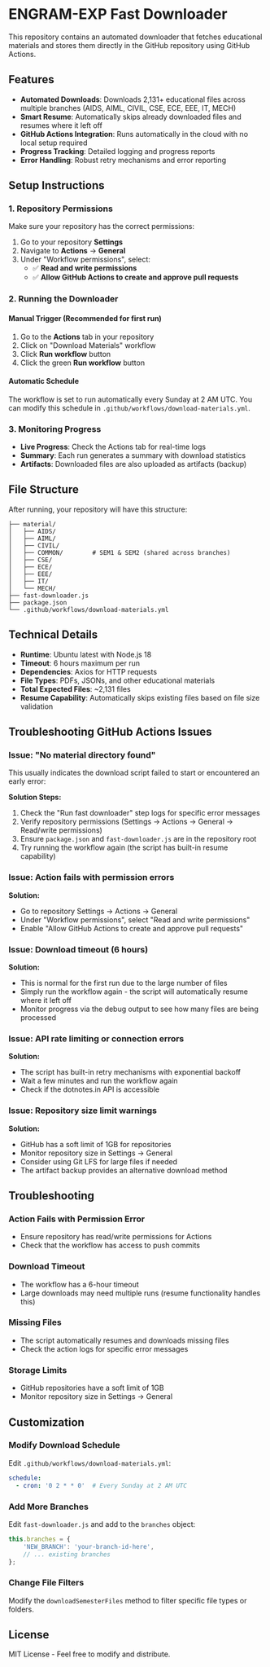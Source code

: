 # ENGRAM-EXP Fast Downloader

This repository contains an automated downloader that fetches educational materials and stores them directly in the GitHub repository using GitHub Actions. 

## Features

- **Automated Downloads**: Downloads 2,131+ educational files across multiple branches (AIDS, AIML, CIVIL, CSE, ECE, EEE, IT, MECH)
- **Smart Resume**: Automatically skips already downloaded files and resumes where it left off
- **GitHub Actions Integration**: Runs automatically in the cloud with no local setup required
- **Progress Tracking**: Detailed logging and progress reports
- **Error Handling**: Robust retry mechanisms and error reporting

## Setup Instructions

### 1. Repository Permissions
Make sure your repository has the correct permissions:

1. Go to your repository **Settings**
2. Navigate to **Actions** → **General**
3. Under "Workflow permissions", select:
   - ✅ **Read and write permissions**
   - ✅ **Allow GitHub Actions to create and approve pull requests**

### 2. Running the Downloader

#### Manual Trigger (Recommended for first run)
1. Go to the **Actions** tab in your repository
2. Click on "Download Materials" workflow
3. Click **Run workflow** button
4. Click the green **Run workflow** button

#### Automatic Schedule
The workflow is set to run automatically every Sunday at 2 AM UTC. You can modify this schedule in `.github/workflows/download-materials.yml`.

### 3. Monitoring Progress

- **Live Progress**: Check the Actions tab for real-time logs
- **Summary**: Each run generates a summary with download statistics
- **Artifacts**: Downloaded files are also uploaded as artifacts (backup)

## File Structure

After running, your repository will have this structure:
```
├── material/
│   ├── AIDS/
│   ├── AIML/
│   ├── CIVIL/
│   ├── COMMON/        # SEM1 & SEM2 (shared across branches)
│   ├── CSE/
│   ├── ECE/
│   ├── EEE/
│   ├── IT/
│   └── MECH/
├── fast-downloader.js
├── package.json
└── .github/workflows/download-materials.yml
```

## Technical Details

- **Runtime**: Ubuntu latest with Node.js 18
- **Timeout**: 6 hours maximum per run
- **Dependencies**: Axios for HTTP requests
- **File Types**: PDFs, JSONs, and other educational materials
- **Total Expected Files**: ~2,131 files
- **Resume Capability**: Automatically skips existing files based on file size validation

## Troubleshooting GitHub Actions Issues

### Issue: "No material directory found"
This usually indicates the download script failed to start or encountered an early error:

**Solution Steps:**
1. Check the "Run fast downloader" step logs for specific error messages
2. Verify repository permissions (Settings → Actions → General → Read/write permissions)
3. Ensure `package.json` and `fast-downloader.js` are in the repository root
4. Try running the workflow again (the script has built-in resume capability)

### Issue: Action fails with permission errors
**Solution:**
- Go to repository Settings → Actions → General
- Under "Workflow permissions", select "Read and write permissions"
- Enable "Allow GitHub Actions to create and approve pull requests"

### Issue: Download timeout (6 hours)
**Solution:**
- This is normal for the first run due to the large number of files
- Simply run the workflow again - the script will automatically resume where it left off
- Monitor progress via the debug output to see how many files are being processed

### Issue: API rate limiting or connection errors
**Solution:**
- The script has built-in retry mechanisms with exponential backoff
- Wait a few minutes and run the workflow again
- Check if the dotnotes.in API is accessible

### Issue: Repository size limit warnings
**Solution:**
- GitHub has a soft limit of 1GB for repositories
- Monitor repository size in Settings → General
- Consider using Git LFS for large files if needed
- The artifact backup provides an alternative download method

## Troubleshooting

### Action Fails with Permission Error
- Ensure repository has read/write permissions for Actions
- Check that the workflow has access to push commits

### Download Timeout
- The workflow has a 6-hour timeout
- Large downloads may need multiple runs (resume functionality handles this)

### Missing Files
- The script automatically resumes and downloads missing files
- Check the action logs for specific error messages

### Storage Limits
- GitHub repositories have a soft limit of 1GB
- Monitor repository size in Settings → General

## Customization

### Modify Download Schedule
Edit `.github/workflows/download-materials.yml`:
```yaml
schedule:
  - cron: '0 2 * * 0'  # Every Sunday at 2 AM UTC
```

### Add More Branches
Edit `fast-downloader.js` and add to the `branches` object:
```javascript
this.branches = {
    'NEW_BRANCH': 'your-branch-id-here',
    // ... existing branches
};
```

### Change File Filters
Modify the `downloadSemesterFiles` method to filter specific file types or folders.

## License

MIT License - Feel free to modify and distribute.
